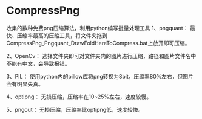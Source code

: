 # CompressPng
收集的数种免费png压缩算法，利用python编写批量处理工具
1、pngquant：
  最快、压缩率最高的压缩工具，将文件夹拖到CompressPng_Pngquant_DrawFoldHereToCompress.bat上放开即可压缩。

2、OpenCv：
  选择文件夹即可对文件夹内的图片进行压缩，路径和图片文件名中不能有中文，会导致报错。

3、PIL：
  使用python内的pillow库将png转换为8bit，压缩率80%左右，但图片会有明显失真。

4、optipng：
  无损压缩，压缩率在10~25%左右，速度较慢。

5、pngout：
  无损压缩，压缩率比optipng低，速度较快。
